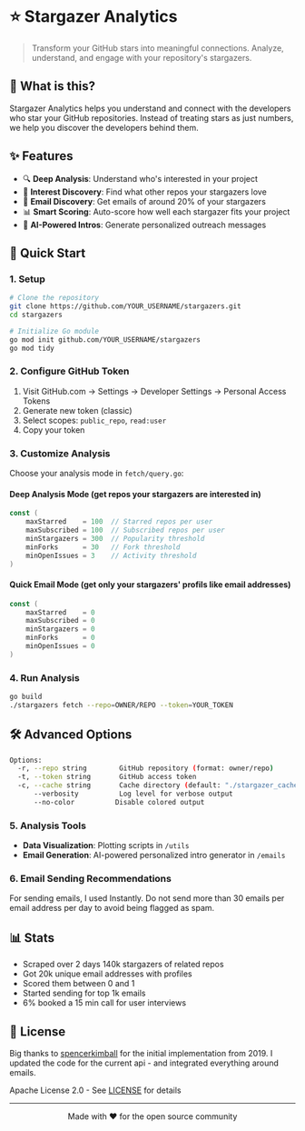 # ⭐️ Stargazer Analytics

> Transform your GitHub stars into meaningful connections. Analyze, understand, and engage with your repository's stargazers.

## 🎯 What is this?

Stargazer Analytics helps you understand and connect with the developers who star your GitHub repositories. Instead of treating stars as just numbers, we help you discover the developers behind them.

## ✨ Features

- 🔍 **Deep Analysis**: Understand who's interested in your project
- 🎯 **Interest Discovery**: Find what other repos your stargazers love
- 📧 **Email Discovery**: Get emails of around 20% of your stargazers 
- 📊 **Smart Scoring**: Auto-score how well each stargazer fits your project
- 💌 **AI-Powered Intros**: Generate personalized outreach messages

## 🚀 Quick Start

### 1. Setup
```bash
# Clone the repository
git clone https://github.com/YOUR_USERNAME/stargazers.git
cd stargazers

# Initialize Go module
go mod init github.com/YOUR_USERNAME/stargazers
go mod tidy
```

### 2. Configure GitHub Token
1. Visit GitHub.com → Settings → Developer Settings → Personal Access Tokens
2. Generate new token (classic)
3. Select scopes: `public_repo`, `read:user`
4. Copy your token

### 3. Customize Analysis

Choose your analysis mode in `fetch/query.go`:

#### Deep Analysis Mode (get repos your stargazers are interested in)
```go
const (
    maxStarred    = 100  // Starred repos per user
    maxSubscribed = 100  // Subscribed repos per user
    minStargazers = 300  // Popularity threshold
    minForks      = 30   // Fork threshold
    minOpenIssues = 3    // Activity threshold
)
```

#### Quick Email Mode (get only your stargazers' profils like email addresses)
```go
const (
    maxStarred    = 0
    maxSubscribed = 0
    minStargazers = 0
    minForks      = 0
    minOpenIssues = 0
)
```

### 4. Run Analysis
```bash
go build
./stargazers fetch --repo=OWNER/REPO --token=YOUR_TOKEN
```

## 🛠 Advanced Options

```bash
Options:
  -r, --repo string        GitHub repository (format: owner/repo)
  -t, --token string       GitHub access token
  -c, --cache string       Cache directory (default: "./stargazer_cache")
      --verbosity          Log level for verbose output
      --no-color          Disable colored output
```

### 5. Analysis Tools

- **Data Visualization**: Plotting scripts in `/utils`
- **Email Generation**: AI-powered personalized intro generator in `/emails`

### 6. Email Sending Recommendations

For sending emails, I used Instantly. Do not send more than 30 emails per email address per day to avoid being flagged as spam.

## 📊 Stats

- Scraped over 2 days 140k stargazers of related repos
- Got 20k unique email addresses with profiles
- Scored them between 0 and 1
- Started sending for top 1k emails
- 6% booked a 15 min call for user interviews

## 📜 License

Big thanks to [spencerkimball](https://github.com/spencerkimball) for the initial implementation from 2019. 
I updated the code for the current api - and integrated everything around emails. 

Apache License 2.0 - See [LICENSE](LICENSE) for details

---

<p align="center">
Made with ❤️ for the open source community
</p>
